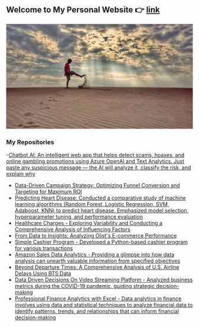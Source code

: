 ## Welcome to My Personal Website :point_right: [link](https://wiradp.github.io/)

![bg](dist/img/about-wira-bg2.jpg)

### My Repositories

-[Chatbot AI: An intelligent web app that helps detect scams, hoaxes, and online gambling promotions using Azure OpenAI and Text Analytics. Just paste any suspicious message — the AI will analyze it, classify the risk, and explain why](https://github.com/wiradp/chatbot-ai-azure/blob/main/README.md)

- [Data-Driven Campaign Strategy: Optimizing Funnel Conversion and Targeting for Maximum ROI](https://github.com/wiradp/sales-conversion/blob/main/README.md)
- [Predicting Heart Disease: Conducted a comparative study of machine learning algorithms (Random Forest, Logistic Regression, SVM, Adaboost, KNN) to predict heart disease. Emphasized model selection, hyperparameter tuning, and performance evaluation](https://github.com/wiradp/heart_disease_project/blob/main/README.md)
- [Healthcare Charges - Exploring Variability and Conducting a Comprehensive Analysis of Influencing Factors](https://github.com/wiradp/tagihan-kesehatan-data-analyst/blob/main/README.md)
- [From Data to Insights: Analyzing Olist's E-commerce Performance](https://github.com/wiradp/olist-e-commerce-data-analysis)
- [Simple Cashier Program - Developed a Python-based cashier program for various transactions](https://github.com/wiradp/program-minimarket)
- [Amazon Sales Data Analytics - Providing a glimpse into how data analysis can unearth valuable information from specified objectives](https://github.com/wiradp/amazon-sales-data-analytics)
- [Beyond Departure Times: A Comprehensive Analysis of U.S. Airline Delays Using BTS Data](https://github.com/wiradp/airline-delay-in-us-data-analytics)
- [Data Driven Decisions On Video Streaming Platform - Analyzed business metrics during the COVID-19 pandemic, guiding strategic decision-making](https://github.com/wiradp/Data-Driven-Decisions-On-Video-Streaming-Platform-)
- [Professional Finance Analytics with Excel - Data analytics in finance involves using data and statistical techniques to analyze financial data to identify patterns, trends, and relationships that can inform financial decision-making](https://github.com/wiradp/Data-Analytic-Professional-Finance-Analytics-with-Excel)
